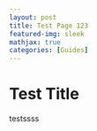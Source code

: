 ```yaml
---
layout: post
title: Test Page 123
featured-img: sleek
mathjax: true
categories: [Guides]
---
```


# Test Title

testssss
